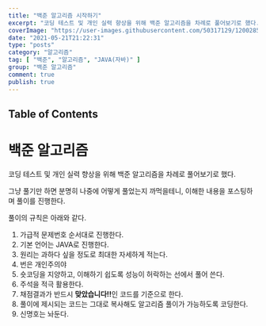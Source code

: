 ```yaml
---
title: "백준 알고리즘 시작하기"
excerpt: "코딩 테스트 및 개인 실력 향상을 위해 백준 알고리즘을 차례로 풀어보기로 했다. 그냥 풀기만 하면 분명히 나중에 어떻게 풀었는지 까먹을테니, 이해한 내용을 포스팅하며 풀이를 진행한다. 풀이의 규칙은 아래와 같다."
coverImage: "https://user-images.githubusercontent.com/50317129/120028591-d5ece480-c02f-11eb-88f0-e14fc647dd81.png"
date: "2021-05-21T21:22:31"
type: "posts"
category: "알고리즘"
tag: [ "백준", "알고리즘", "JAVA(자바)" ]
group: "백준 알고리즘"
comment: true
publish: true
---
```


## Table of Contents

# 백준 알고리즘

코딩 테스트 및 개인 실력 향상을 위해 백준 알고리즘을 차례로 풀어보기로 했다.

그냥 풀기만 하면 분명히 나중에 어떻게 풀었는지 까먹을테니, 이해한 내용을 포스팅하며 풀이를 진행한다.

풀이의 규칙은 아래와 같다.

1. 가급적 문제번호 순서대로 진행한다.
2. 기본 언어는 <span class="orange-A400">JAVA</span>로 진행한다.
3. 원리는 과하다 싶을 정도로 최대한 자세하게 적는다.
4. 번은 개인주의야
5. 숏코딩을 지양하고, 이해하기 쉽도록 성능이 허락하는 선에서 풀어 쓴다.
6. 주석을 적극 활용한다.
7. 채점결과가 반드시 <b class="green-A400">맞았습니다!!</b>인 코드를 기준으로 한다.
8. 풀이에 제시되는 코드는 그대로 복사해도 알고리즘 풀이가 가능하도록 코딩한다.
9. 신명호는 놔둔다.